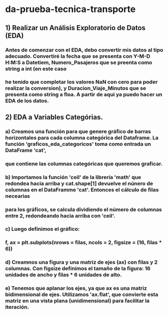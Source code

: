 # da-prueba-tecnica-transporte

## 1) Realizar un Análisis Exploratorio de Datos (EDA)
### Antes de comenzar con el EDA, debo convertir mis datos al tipo adecuado. Convertiré la fecha que se presenta con Y-M-D H:M:S a Datetiem, Numero_Pasajeros que se preenta como string a int (en este caso
### he tenido que completar los valores NaN con cero para poder realizar la conversion), y Duracion_Viaje_Minutos que se presenta como string a floa. A partir de aqui ya puedo hacer un EDA de los datos. 

## 2) EDA a Variables Categórias.
   ### a) Creamos una función para que genere gráfico de barras horizontales para cada columna categórica del Dataframe. La función 'graficos_eda_categoricos' toma como entrada un DataFrame 'cat',
   ### que contiene las columnas categóricas que queremos graficar.
   ### b) Importamos la función 'ceil' de la librería 'math' que redondea hacia arriba y cat.shape[1] devuelve el núnero de columnas en el DataFramme 'cat'. Entonces el cálculo de filas necearias
   ### para los gráficos, se calcula dividiendo el número de columnas entre 2, redondeando hacia arriba con 'ceil'.
   ### c) Luego definimos el gráfico:
   ### f, ax = plt.subplots(nrows = filas, ncols = 2, figsize = (16, filas * 6))
   ### d) Creamnos una figura y una matriz de ejes (ax) con filas y 2 columnas. Con figsize definimos el tamaño de la figura: 16 unidades de ancho y filas * 6 unidades de alto.
   ### e) Tenemos que aplanar los ejes, ya que ax es una matriz bidimensional de ejes. Utilizamos 'ax.flat', que convierte esta matriz en una vista plana (unidimensional) para facilitar la iteración.


